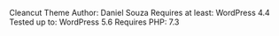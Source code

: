 Cleancut Theme
Author: Daniel Souza
Requires at least: WordPress 4.4
Tested up to: WordPress 5.6
Requires PHP: 7.3
